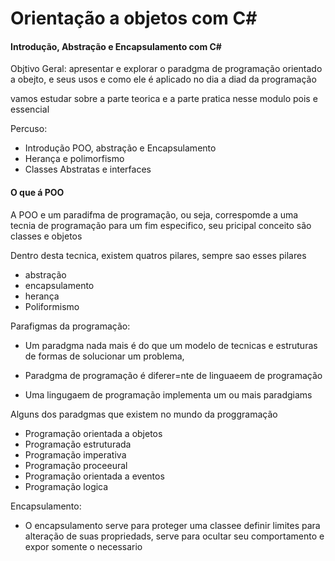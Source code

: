 # Orientação a objetos com C#
#### Introdução, Abstração e Encapsulamento com C#

Objtivo Geral: apresentar e explorar o paradgma de programação orientado a obejto, e seus usos e como ele é aplicado no dia a diad da programação

vamos estudar sobre a parte teorica e a parte pratica nesse modulo pois e essencial

Percuso:

- Introdução POO, abstração e Encapsulamento
- Herança e polimorfismo
- Classes Abstratas e interfaces

#### O que á POO

A POO e um paradifma de programação, ou seja, correspomde a uma tecnia de programação para um fim especifico, seu pricipal conceito são classes e objetos

Dentro desta tecnica, existem quatros pilares, sempre sao esses pilares

- abstração
- encapsulamento
- herança
- Poliformismo

Parafigmas da programação:

- Um paradgma nada mais é do que um modelo de tecnicas e estruturas de formas de solucionar um problema,

- Paradgma de programação é diferer=nte de linguaeem de programação

- Uma lingugaem de programação implementa um ou mais paradgiams

Alguns dos paradgmas que existem no mundo da proggramação

- Programação orientada a objetos
- Programação estruturada
- Programação imperativa
- Programação proceeural
- Programação orientada a eventos
- Programação logica

Encapsulamento:

- O encapsulamento serve para proteger uma classee definir limites para alteração de suas propriedads, serve para ocultar seu comportamento e expor somente o necessario




